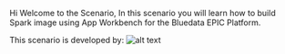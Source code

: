 Hi Welcome to the Scenario,
In this scenario you will learn how to build Spark image using App Workbench for the Bluedata EPIC Platform.

This scenario is developed by:
![alt text](http://www.sandatasystem.com/images/sandata-logo.png)
